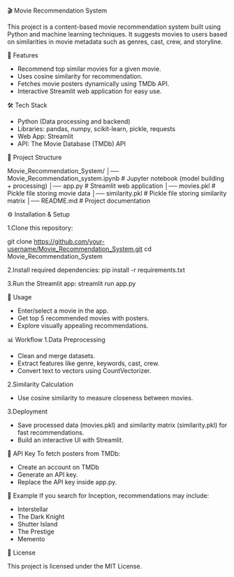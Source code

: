 🎬 Movie Recommendation System

This project is a content-based movie recommendation system built using Python and machine learning techniques. It suggests movies to users based on similarities in movie metadata such as genres, cast, crew, and storyline.

🚀 Features
- Recommend top similar movies for a given movie.
- Uses cosine similarity for recommendation.
- Fetches movie posters dynamically using TMDb API.
- Interactive Streamlit web application for easy use.

🛠️ Tech Stack

- Python (Data processing and backend)
- Libraries: pandas, numpy, scikit-learn, pickle, requests
- Web App: Streamlit
- API: The Movie Database (TMDb) API

📂 Project Structure

Movie_Recommendation_System/
│── Movie_Recommendation_system.ipynb   # Jupyter notebook (model building + processing)
│── app.py                              # Streamlit web application
│── movies.pkl                          # Pickle file storing movie data
│── similarity.pkl                      # Pickle file storing similarity matrix
│── README.md                           # Project documentation


⚙️ Installation & Setup

1.Clone this repository:

git clone https://github.com/your-username/Movie_Recommendation_System.git
cd Movie_Recommendation_System

2.Install required dependencies:
pip install -r requirements.txt

3.Run the Streamlit app:
streamlit run app.py

🎥 Usage
- Enter/select a movie in the app.
- Get top 5 recommended movies with posters.
- Explore visually appealing recommendations.

📊 Workflow
1.Data Preprocessing
   - Clean and merge datasets.
   - Extract features like genre, keywords, cast, crew.
   - Convert text to vectors using CountVectorizer.

2.Similarity Calculation
   - Use cosine similarity to measure closeness between movies.

3.Deployment
   - Save processed data (movies.pkl) and similarity matrix (similarity.pkl) for fast recommendations.
   - Build an interactive UI with Streamlit.

🔑 API Key
To fetch posters from TMDb:
   - Create an account on TMDb
   - Generate an API key.
   - Replace the API key inside app.py.

📌 Example
If you search for Inception, recommendations may include:
   - Interstellar
   - The Dark Knight
   - Shutter Island
   - The Prestige
   - Memento

📜 License

This project is licensed under the MIT License.
